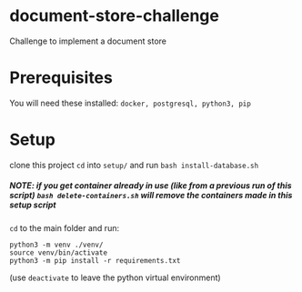 # document-store-challenge
Challenge to implement a document store

# Prerequisites
You will need these installed:
`docker, postgresql, python3, pip`

# Setup
clone this project
`cd` into `setup/`
and run `bash install-database.sh`

##### NOTE: if you get container already in use (like from a previous run of this script) `bash delete-containers.sh` will remove the containers made in this setup script

`cd` to the main folder and run:
```
python3 -m venv ./venv/
source venv/bin/activate
python3 -m pip install -r requirements.txt
```
(use `deactivate` to leave the python virtual environment)